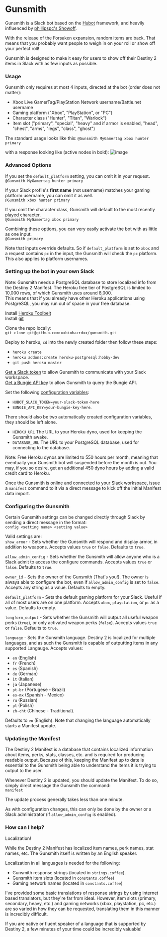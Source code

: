 # Gunsmith
 
Gunsmith is a Slack bot based on the [Hubot](https://hubot.github.com/) framework, and heavily influenced by [phillipspc's Showoff](https://github.com/phillipspc/showoff).
 
With the release of the Forsaken expansion, random items are back. That means that you probably want people to weigh in on your roll or show off your perfect roll!
 
Gunsmith is designed to make it easy for users to show off their Destiny 2 items in Slack with as few inputs as possible. 
 
### Usage
 
Gunsmith only requires at most 4 inputs, directed at the bot (order does not matter): 
* Xbox Live GamerTag/PlayStation Network username/Battle.net username
* Gaming platform ("Xbox", "PlayStation", or "PC")
* Character class ("Hunter", "Titan", "Warlock")
* Item slot ("primary", "special", "heavy" and if armor is enabled, "head", "chest", "arms", "legs", "class", "ghost")
 
The standard usage looks like this: 
`@Gunsmith MyGamertag xbox hunter primary`
 
with a response looking like (active nodes in bold): 
![image](https://user-images.githubusercontent.com/24279336/47389538-097e6a00-d6e3-11e8-8285-260d135801cb.png) 
 
### Advanced Options
If you set the `default_platform` setting, you can omit it in your request.  
`@Gunsmith MyGamertag hunter primary`
 
If your Slack profile's **first name** (not username) matches your gaming platform username, you can omit it as well.  
`@Gunsmith xbox hunter primary`
 
If you omit the character class, Gunsmith will default to the most recently played character.  
`@Gunsmith MyGamertag xbox primary`
 
Combining these options, you can very easily activate the bot with as little as one input.  
`@Gunsmith primary`
 
Note that inputs override defaults. So if `default_platform` is set to `xbox` and a request contains `pc` in the input, the Gunsmith will check the `pc` platform.  
This also applies to platform usernames.

### Setting up the bot in your own Slack
 
Note: Gunsmith needs a PostgreSQL database to store localized info from the Destiny 2 Manifest. The Heroku free tier of PostgreSQL is limited to 10,000 rows, of which Gunsmith uses around 8,000.  
This means that if you already have other Heroku applications using PostgreSQL, you may run out of space in your free database.
 
Install [Heroku Toolbelt](https://toolbelt.heroku.com/)  
Install [git](https://git-scm.com/book/en/v2/Getting-Started-Installing-Git)  

Clone the repo locally:  
`git clone git@github.com:xxbiohazrdxx/gunsmith.git`
 
Deploy to heroku, `cd` into the newly created folder then follow these steps:
- `heroku create`
- `heroku addons:create heroku-postgresql:hobby-dev`
- `git push heroku master`
 
[Get a Slack token](http://my.slack.com/services/new/hubot) to allow Gunsmith to communicate with your Slack workspace.  
[Get a Bungie API key](https://www.bungie.net/en/Application) to allow Gunsmith to query the Bungie API.  
 
Set the following [configuration variables](https://devcenter.heroku.com/articles/config-vars):  
- `HUBOT_SLACK_TOKEN=your-slack-token-here`  
- `BUNGIE_API_KEY=your-bungie-key-here`. 
 
There should also be two automatically created configuration variables, they should be left alone.
- `HEROKU_URL` The URL to your Heroku dyno, used for keeping the Gunsmith awake.  
- `DATABASE_URL` The URL to your PostgreSQL database, used for connecting to the database.
 
Note: Free Heroku dynos are limited to 550 hours per month, meaning that eventually your Gunsmith bot will suspended before the month is out. You may, if you so desire, get an additional 450 dyno hours by adding a valid credit card to Heroku.

Once the Gunsmith is online and connected to your Slack workspace, issue a `manifest` command to it via a direct message to kick off the initial Manifest data import.
 
### Configuring the Gunsmith
 
Certain Gunsmith settings can be changed directly through Slack by sending a direct message in the format:  
`config <setting name> <setting value>`
 
Valid settings are:  
`show_armor` - Sets whether the Gunsmith will respond and display armor, in addition to weapons. Accepts values `true` or `false`. Defaults to `true`.  

`allow_admin_config` - Sets whether the Gunsmith will allow anyone who is a Slack admit to access the configure commands. Accepts values `true` or `false`. Defaults to `true`.  

`owner_id` - Sets the owner of the Gunsmith (That's you!). The owner is always able to configure the bot, even if `allow_admin_config` is set to `false`. Accepts any string as a value. Defaults to empty.  

`default_platform` - Sets the default gaming platform for your Slack. Useful if all of most users are on one platform. Accepts `xbox`, `playstation`, or `pc` as a value. Defaults to empty.  

`longform_output` - Sets whether the Gunsmith will output all useful weapon perks (`true`), or only activated weapon perks (`false`). Accepts values `true` or `false`. Defaults to `true`.  

`language` - Sets the Gunsmith language. Destiny 2 is localized for multiple languages, and as such the Gunsmith is capable of outputting items in any supported Langauge. Accepts values:
- `en` (English)
- `fr` (French)
- `es` (Spanish)
- `de` (German)
- `it` (Italian)
- `ja` (Japanese)
- `pt-br` (Portugese - Brazil)
- `es-mx` (Spanish - Mexico)
- `ru` (Russian)
- `pl` (Polish)
- `zh-cht` (Chinese - Traditional).

Defaults to `en` (English). Note that changing the language automatically starts a Manifest update.

### Updating the Manifest

The Destiny 2 Manifest is a database that contains localized information about items, perks, stats, classes, etc. and is required for producing readable output. Because of this, keeping the Manifest up to date is essential to the Gunsmith being able to understand the items it is trying to output to the user.

Whenever Destiny 2 is updated, you should update the Manifest. To do so, simply direct message the Gunsmith the command:  
`manifest`

The update process generally takes less than one minute.

As with configuration changes, this can only be done by the owner or a Slack administrator (if `allow_admin_config` is enabled).
 
### How can I help?
 
Localization!
 
While the Destiny 2 Manifest has localized item names, perk names, stat names, etc. The Gunsmith itself is written by an English speaker.
 
Localization in all languages is needed for the following:
- Gunsmith response strings (located in `strings.coffee`).
- Gunsmith item slots (located in `constants.coffee`)
- Gaming network names (located in `constants.coffee`)
 
I've provided some basic translations of response strings by using internet based translators, but they're far from ideal. However, item slots (primary, secondary, heavy, etc.) and gaming networks (xbox, playstation, pc, etc.) are so varied in how they can be requested, translating them in this manner is incredibly difficult.
 
If you are native or fluent speaker of a language that is supported by Destiny 2, a few minutes of your time could be incredibly valuable!
